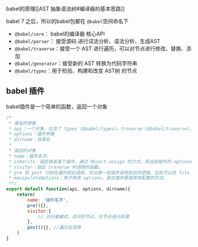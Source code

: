 babel的原理[[AST 抽象语法树#编译器的基本思路]]

babel 7 之后，所以的babel包都在 `@babel`空间命名下

- `@babel/core`： babel的编译器 核心API
- `@babel/parser`： 接受源码 进行词法分析、语法分析、生成AST
- `@babel/traverse`：接受一个 AST 进行遍历，可以对节点进行修改、替换、添加
- `@babel/generator`：接受新的 AST 转换为代码字符串
- `@babel/types`：用于检验、构建和改变 AST树 的节点

## babel 插件

babel插件是一个简单的函数，返回一个对象
```js
/*
 * 接收的参数
 * api：一个对象，包含了 types (@babel/types)、traverse (@babel/traverse)、template(@babel/template) 等实用方法，我们能从这个对象中访问到 @babel/core dependecies 中包含的方法。
 * options：插件参数
 * dirname：目录名
 * 
 * 返回的对象
 * name：插件名字。
 * inherits：指定继承某个插件，通过 Object.assign 的方式，和当前插件的 options 合并。
 * visitor：指定 traverse 时调用的函数。
 * pre 和 post 分别在遍历前后调用，可以做一些插件调用前后的逻辑，比如可以往 file（表示文件的对象，在插件里面通过 state.file 拿到）中放一些东西，在遍历的过程中取出来。
 * manipulateOptions：用于修改 options，是在插件里面修改配置的方式。
 **/
export default function(api, options, dirname){
	return(
		name: '插件名字',
		pre(){},
		visitor:{
			// 访问者模式，访问的节点，对节点进行处理
		},
		post(){}, //遍历后调用
	)
}
```